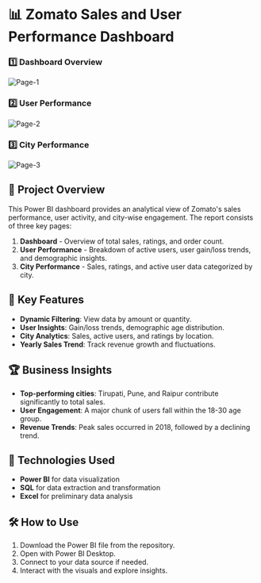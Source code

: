 # 📊 Zomato Sales and User Performance Dashboard

### 1️⃣ Dashboard Overview
![Page-1](https://github.com/user-attachments/assets/1de9b801-1b14-45be-a238-e6383dae7204)

### 2️⃣ User Performance
![Page-2](https://github.com/user-attachments/assets/6bfcc578-772e-426f-92ae-4f01bc44ea19)

### 3️⃣ City Performance
![Page-3](https://github.com/user-attachments/assets/7ab4bc71-3f3a-4f0b-8e2d-822b93045a58)


## 🚀 Project Overview
This Power BI dashboard provides an analytical view of Zomato's sales performance, user activity, and city-wise engagement. The report consists of three key pages:

1. **Dashboard** - Overview of total sales, ratings, and order count.
2. **User Performance** - Breakdown of active users, user gain/loss trends, and demographic insights.
3. **City Performance** - Sales, ratings, and active user data categorized by city.

## 📌 Key Features
- **Dynamic Filtering**: View data by amount or quantity.
- **User Insights**: Gain/loss trends, demographic age distribution.
- **City Analytics**: Sales, active users, and ratings by location.
- **Yearly Sales Trend**: Track revenue growth and fluctuations.

## 🏆 Business Insights
- **Top-performing cities**: Tirupati, Pune, and Raipur contribute significantly to total sales.
- **User Engagement**: A major chunk of users fall within the 18-30 age group.
- **Revenue Trends**: Peak sales occurred in 2018, followed by a declining trend.


## 🔧 Technologies Used
- **Power BI** for data visualization
- **SQL** for data extraction and transformation
- **Excel** for preliminary data analysis


## 🛠️ How to Use
1. Download the Power BI file from the repository.
2. Open with Power BI Desktop.
3. Connect to your data source if needed.
4. Interact with the visuals and explore insights.


